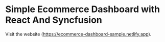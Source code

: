 # Simple Ecommerce Dashboard with React And Syncfusion

Visit the website (https://ecommerce-dashboard-sample.netlify.app).

